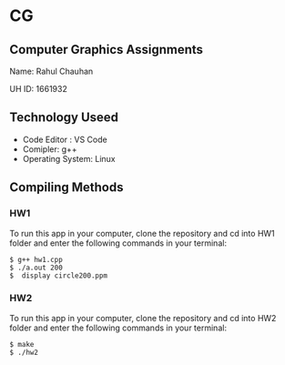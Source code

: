 # CG

## Computer Graphics Assignments

Name: Rahul Chauhan

UH ID: 1661932

## Technology Useed

- Code Editor : VS Code
- Comipler: g++
- Operating System: Linux

## Compiling Methods

### HW1

To run this app in your computer, clone the repository and cd into HW1 folder and enter the following commands in your terminal:

```
$ g++ hw1.cpp
$ ./a.out 200
$  display circle200.ppm
```

### HW2

To run this app in your computer, clone the repository and cd into HW2 folder and enter the following commands in your terminal:

```
$ make
$ ./hw2
```

